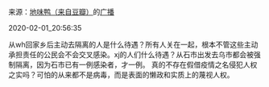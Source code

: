 来源：[地味鸭（来自豆瓣）](https://www.douban.com/people/47513232/)的[广播](https://www.douban.com/people/47513232/status/2785241591/)


2020-02-01_20:56:35


从wh回家乡后主动去隔离的人是什么待遇？所有人关在一起，根本不管这些主动承担责任的公民会不会交叉感染。xj的人们什么待遇？从石市出发去乌市都会被强制隔离，因为石市已有一例感染者，才一例。
真的不存在假借疫情之名侵犯人权之实吗？可怕的从来都不是病毒，而是表面的懒政和实质上的蔑视人权。
